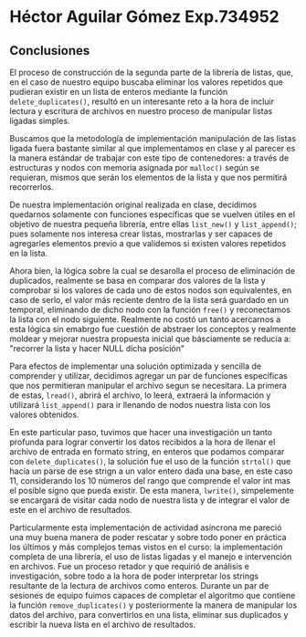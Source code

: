 # Héctor Aguilar Gómez Exp.734952

## Conclusiones

El proceso de construcción de la segunda parte de la librería de listas, que, en el caso de nuestro equipo
buscaba eliminar los valores repetidos que pudieran existir en un lista de enteros mediante la función
`delete_duplicates()`, resultó en un interesante reto a la hora de incluir lectura y escritura de archivos 
en nuestro proceso de manipular listas ligadas simples.

Buscamos que la metodología de implementación  manipulación de las listas ligada fuera bastante similar al que implementamos
en clase y al parecer es la manera estándar de trabajar con este tipo de contenedores: a través de estructuras
y nodos con memoria asignada por `malloc()` según se requieran, mismos que serán los elementos de la lista y que nos 
permitirá recorrerlos.

De nuestra implementación original realizada en clase, decidimos quedarnos solamente con funciones específicas 
que se vuelven útiles en el objetivo de nuestra pequeña librería, entre ellas `list_new()` y `list_append()`;
pues solamente nos interesa crear listas, mostrarlas y ser capaces de agregarles elementos previo a que validemos
si existen valores repetidos en la lista.

Ahora bien, la lógica sobre la cual se desarolla el proceso de eliminación de duplicados, realmente se basa en comparar dos 
valores de la lista y comprobar si los valores de cada uno de estos nodos son equivalentes, en caso de serlo, el valor más reciente 
dentro de la lista será guardado en un temporal, eliminando de dicho nodo con la función `free()` y reconectamos la lista con el 
nodo siguiente. Realmente no costó un tanto acercarnos a esta lógica sin emabrgo fue cuestión de abstraer los conceptos y 
realmente moldear y mejorar nuestra propuesta inicial que básciamente se reducía a: "recorrer la lista y hacer NULL dicha posición"

Para efectos de implementar una solución optimizada y sencilla de comprender y utilizar, decidimos agregar un par de 
funciones específicas que nos permitieran manipular el archivo segun se necesitara. La primera de estas, `lread()`, abrirá 
el archivo, lo leerá, extraerá la información y utilizará `list_append()` para ir llenando de nodos nuestra lista con los valores obtenidos.

En este particular paso, tuvimos que hacer una investigación un tanto profunda para lograr convertir los datos recibidos a la hora de llenar el archivo de entrada en formato string, en enteros que podamos comparar con `delete_duplicates()`, la solución fue el uso de la función `strtol()` que hacia un parse de ese strign a un valor entero dada una base, en este caso 11, considerando los 10 números del rango que comprende el valor int mas el posible signo que pueda existir. De esta manera, `lwrite()`, simpelemente se encargará de visitar cada nodo de nuestra lista y de integrar el valor de este en el archivo de resultados.

Particularmente esta implementación de actividad asíncrona me pareció una muy buena manera de poder rescatar y sobre 
todo poner en práctica los últimos y más complejos temas vistos en el curso: la implementación completa de una librería, 
el uso de listas ligadas y el manejo e intervención en archivos. Fue un proceso retador y que requirió de análisis e 
investigación, sobre todo a la hora de poder interpretar los strings resultante de la lectura de archivos como enteros. 
Durante un par de sesiones de equipo fuimos capaces de completar el algoritmo que contiene la función 
`remove_duplicates()` y posteriormente la manera de manipular los datos del archivo, para convertirlos en una lista,
eliminar sus duplicados y escribir la nueva lista en el archivo de resultados.
